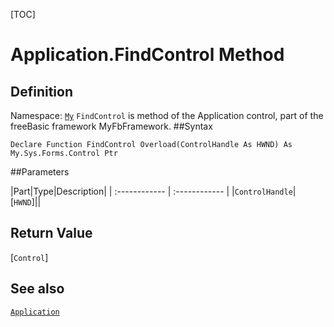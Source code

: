[TOC]
# Application.FindControl Method

## Definition
Namespace: [`My`](My.md)
`FindControl` is method of the Application control, part of the freeBasic framework MyFbFramework.
##Syntax
```freeBasic
Declare Function FindControl Overload(ControlHandle As HWND) As My.Sys.Forms.Control Ptr
```

##Parameters

|Part|Type|Description|
| :------------ | :------------ |
|`ControlHandle`|[`HWND`]||

## Return Value
[`Control`]
## See also
[`Application`](Application.md)
